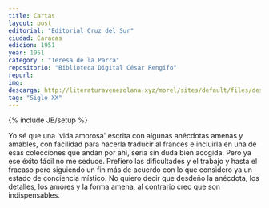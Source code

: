 ```yaml
---
title: Cartas
layout: post
editorial: "Editorial Cruz del Sur"
ciudad: Caracas
edicion: 1951
year: 1951
category : "Teresa de la Parra"
repositorio: "Biblioteca Digital César Rengifo"
repurl: 
img: 
descarga: http://literaturavenezolana.xyz/morel/sites/default/files/descargas/Teresa_de_la_parra_cartas_literatura_venezolana.pdf
tag: "Siglo XX"
---
```

{% include JB/setup %}

Yo sé que una 'vida amorosa' escrita con algunas anécdotas amenas y amables, con facilidad para hacerla traducir al francés e incluirla en una de esas colecciones que andan por ahí, sería sin duda bien acogida. Pero ya ese éxito fácil no me seduce. Prefiero las dificultades y el trabajo y hasta el fracaso pero siguiendo un fin más de acuerdo con lo que considero ya un estado de conciencia místico. No quiero decir que desdeño la anécdota, los detalles, los amores y la forma amena, al contrario creo que son indispensables.
